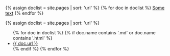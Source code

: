 {% assign doclist = site.pages | sort: 'url'  %}
{% for doc in doclist %}
[Some text]({{doc.url}})
{% endfor %}


{% assign doclist = site.pages | sort: 'url'  %}
 <ul>
    {% for doc in doclist %}
         {% if doc.name contains '.md' or doc.name contains '.html' %}
             <li><a href="{{ site.baseurl }}{{ doc.url }}">{{ doc.url }}</a></li>
         {% endif %}
     {% endfor %}
 </ul>
